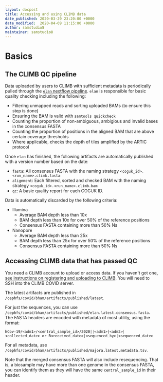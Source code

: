 ```yaml
---
layout: docpost
title: Accessing and using CLIMB data
date_published: 2020-03-29 23:20:00 +0000
date_modified:  2020-04-09 11:15:00 +0000
author: samstudio8
maintainer: samstudio8
---
```


# Basics
## The CLIMB QC pipeline

Data uploaded by users to CLIMB with sufficient metadata is periodically pulled through the [`elan` nextflow pipeline](https://github.com/SamStudio8/elan-nextflow).
`elan` is responsible for basic quality checking including the following:

* Filtering unmapped reads and sorting uploaded BAMs (to ensure this step is done)
* Ensuring the BAM is valid with `samtools quickcheck`
* Counting the proportion of non-ambiguous, ambigious and invalid bases in the consensus FASTA
* Counting the proportion of positions in the aligned BAM that are above certain coverage thresholds
* Where applicable, checks the depth of tiles amplified by the ARTIC protocol

Once `elan` has finished, the following artifacts are automatically published with a version number based on the date:

* `fasta`: All consensus FASTA with the naming strategy `<coguk_id>.<run_name>.climb.fasta`
* `alignment`: Each filtered, sorted and checked BAM with the naming strategy `<coguk_id>.<run_name>.climb.bam`
* `qc`: A basic quality report for each COGUK ID.

Data is automatically discarded by the following criteria:

* Illumina
    * Average BAM depth less than 10x
    * BAM depth less than 10x for over 50% of the reference positions
    * Consensus FASTA containing more than 50% Ns
* Nanopore
    * Average BAM depth less than 25x
    * BAM depth less than 25x for over 50% of the reference positions
    * Consensus FASTA containing more than 50% Ns

## Accessing CLIMB data that has passed QC

You need a CLIMB account to upload or access data. If you haven't got one, [see instructions on registering and uploading to CLIMB](upload-instructions). You will need to SSH into the CLIMB COVID server.

The latest artifacts are published in `/cephfs/covid/bham/artifacts/published/latest`.

For just the sequences, you can use `/cephfs/covid/bham/artifacts/published/elan.latest.consensus.fasta`.
The FASTA headers are encoded with metadata of most utility, using the format:

`hCov-19/<adm1>/<central_sample_id>/2020||<adm1>|<adm2>|<collected_date> or R<received_date>|<sequenced_by>|<sequenced_date>`

For all metadata, use `/cephfs/covid/bham/artifacts/published/majora.latest.metadata.tsv`.

Note that the merged consensus FASTA will also include resequencing. That is, a biosample may have more than one genome in the consensus FASTA, you can identify them as they will have the same `central_sample_id` in their header.
